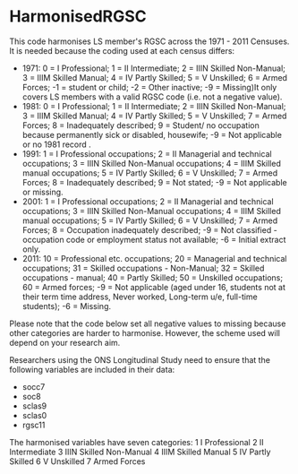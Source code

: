# HarmonisedRGSC
This code harmonises LS member's RGSC across the 1971 - 2011 Censuses. It is needed because the coding used at each census differs:
- 1971: 0 = I Professional; 1 = II Intermediate; 2 = IIIN Skilled Non-Manual; 3 = IIIM Skilled Manual; 4 = IV Partly Skilled; 5 = V Unskilled; 6 = Armed Forces; -1 = student or child; -2 = Other inactive; -9 = Missing)It only covers LS members with a valid RGSC code (i.e. not a negative value).
- 1981: 0 = I Professional; 1 = II Intermediate; 2 = IIIN Skilled Non-Manual; 3 = IIIM Skilled Manual; 4 = IV Partly Skilled; 5 = V Unskilled; 7 = Armed Forces; 8 = Inadequately described; 9 = Student/ no occupation because permanently sick or disabled, housewife; -9 = Not applicable or no 1981 record .
- 1991: 1 = I Professional occupations; 2 = II Managerial and technical occupations; 3 = IIIN Skilled Non-Manual occupations; 4 = IIIM Skilled manual occupations; 5 = IV Partly Skilled; 6 = V Unskilled; 7 = Armed Forces; 8 = Inadequately described; 9 = Not stated; -9 = Not applicable or missing.
- 2001: 1 = I Professional occupations; 2 = II Managerial and technical occupations; 3 = IIIN Skilled Non-Manual occupations; 4 = IIIM Skilled manual occupations; 5 = IV Partly Skilled; 6 = V Unskilled; 7 = Armed Forces; 8 = Occupation inadequately described; -9 = Not classified - occupation code or employment status not available; -6 = Initial extract only.
- 2011: 10 = Professional etc. occupations; 20 = Managerial and technical occupations; 31 = Skilled occupations - Non-Manual; 32 = Skilled occupations - manual; 40 = Partly Skilled; 50 = Unskilled occupations; 60 = Armed forces; -9 = Not applicable (aged under 16, students not at their term time address, Never worked, Long-term u/e, full-time students); -6 = Missing.

Please note that the code below set all negative values to missing because other categories are harder to harmonise. However, the scheme used will depend on your research aim.

Researchers using the ONS Longitudinal Study need to ensure that the following variables are included in their data:
- socc7
- soc8
- sclas9
- sclas0
- rgsc11

The harmonised variables have seven categories:
1 I Professional
2 II Intermediate
3 IIIN Skilled Non-Manual
4 IIIM Skilled Manual
5 IV Partly Skilled
6 V Unskilled
7 Armed Forces

